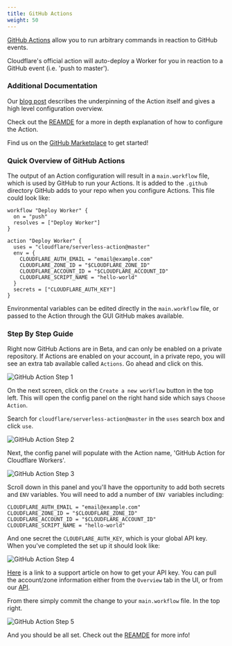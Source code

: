 ```yaml
---
title: GitHub Actions
weight: 50
---
```


[GitHub Actions](https://developer.github.com/actions/) allow you to run arbitrary commands in reaction to GitHub events.

Cloudflare's official action will auto-deploy a Worker for you in reaction to a GitHub event (i.e. 'push to master').

### Additional Documentation

Our [blog post](https://blog.cloudflare.com/deploying-workers-with-github-actions-serverless/) describes the underpinning of the Action itself and gives a high level configuration overview.

Check out the [REAMDE](https://github.com/cloudflare/serverless-action/blob/master/README.md) for a more in depth explanation of how to configure the Action.

Find us on the [GitHub Marketplace](https://github.com/marketplace/actions/github-action-for-cloudflare-workers) to get started!

### Quick Overview of GitHub Actions

The output of an Action configuration will result in a `main.workflow` file, which is used by GitHub to run your Actions. It is added to the `.github` directory GitHub adds to your repo when you configure Actions. This file could look like:

```hcl 
workflow "Deploy Worker" {
  on = "push"
  resolves = ["Deploy Worker"]
}

action "Deploy Worker" {
  uses = "cloudflare/serverless-action@master"
  env = {
    CLOUDFLARE_AUTH_EMAIL = "email@example.com"
    CLOUDFLARE_ZONE_ID = "$CLOUDFLARE_ZONE_ID"
    CLOUDFLARE_ACCOUNT_ID = "$CLOUDFLARE_ACCOUNT_ID"
    CLOUDFLARE_SCRIPT_NAME = "hello-world"
  }
  secrets = ["CLOUDFLARE_AUTH_KEY"]
}
```

Environmental variables can be edited directly in the `main.workflow` file, or passed to the Action through the GUI GitHub makes available.

### Step By Step Guide

Right now GitHub Actions are in Beta, and can only be enabled on a private repository. If Actions are enabled on your account, in a private repo, you will see an extra tab available called `Actions`. Go ahead and click on this.

![GitHub Action Step 1](/static/step-1-action-signup.png)

On the next screen, click on the `Create a new workflow` button in the top left. This will open the config panel on the right hand side which says `Choose Action`.

Search for `cloudflare/serverless-action@master` in the `uses` search box and click `use`.

![GitHub Action Step 2](/static/step-2-action-signup.png)

Next, the config panel will populate with the Action name, 'GitHub Action for Cloudflare Workers'. 

![GitHub Action Step 3](/static/step-3-action-signup.png)

Scroll down in this panel and you'll have the opportunity to add both secrets and `ENV` variables. You will need to add a number of `ENV `variables including:

```hcl
CLOUDFLARE_AUTH_EMAIL = "email@example.com"
CLOUDFLARE_ZONE_ID = "$CLOUDFLARE_ZONE_ID"
CLOUDFLARE_ACCOUNT_ID = "$CLOUDFLARE_ACCOUNT_ID"
CLOUDFLARE_SCRIPT_NAME = "hello-world"
```

And one secret the `CLOUDFLARE_AUTH_KEY`, which is your global API key. When you've completed the set up it should look like:

![GitHub Action Step 4](/static/step-4-action-signup.png)

[Here](https://support.cloudflare.com/hc/en-us/articles/200167836-Where-do-I-find-my-Cloudflare-API-key-) is a link to a support article on how to get your API key. You can pull the account/zone information either from the `Overview` tab in the UI, or from our [API](https://api.cloudflare.com/).




From there simply commit the change to your `main.workflow` file. In the top right.

![GitHub Action Step 5](/static/step-5-action-signup.png)

And you should be all set.  Check out the [REAMDE](https://github.com/cloudflare/serverless-action/blob/master/README.md) for more info!
